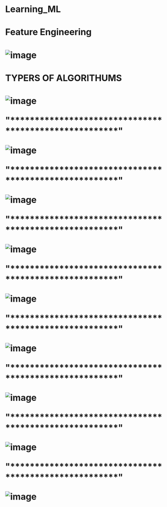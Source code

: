 # Learning_ML


<H1><B>Feature Engineering</B><H1

![image](https://user-images.githubusercontent.com/89294557/223006772-29e5cca9-218e-40da-a4c0-3bf3ec574fa1.png)

    



<H1><B>TYPERS OF ALGORITHUMS</B><H1>

![image](https://user-images.githubusercontent.com/89294557/223005753-2a56aa97-cf68-43d3-803c-b8945e82e2d1.png)

"******************************************************"

![image](https://user-images.githubusercontent.com/89294557/223005806-61fb3916-1bbe-432b-b3ef-af923b6ddb81.png)

"******************************************************"


![image](https://user-images.githubusercontent.com/89294557/223006128-6f9d2964-f7a2-4e0d-b024-4399494e6478.png)

"******************************************************"


![image](https://user-images.githubusercontent.com/89294557/223006166-db449d5b-2ab1-416c-9901-cf06b85d680e.png)

"******************************************************"


![image](https://user-images.githubusercontent.com/89294557/223006291-300f9510-cf51-43af-918d-0fb9e9e68d63.png)

"******************************************************"


![image](https://user-images.githubusercontent.com/89294557/223006066-7834cdae-0625-4948-9d59-9811d3103140.png)

"******************************************************"


![image](https://user-images.githubusercontent.com/89294557/223006329-1a813aec-3fef-45a4-b25e-0121be57a6c0.png)

"******************************************************"


![image](https://user-images.githubusercontent.com/89294557/223006254-a4f382bf-0183-4bfa-ba1c-9f942dca72bd.png)

"******************************************************"


![image](https://user-images.githubusercontent.com/89294557/223006389-7e9589d2-573b-4c90-940d-639f9936c435.png)





